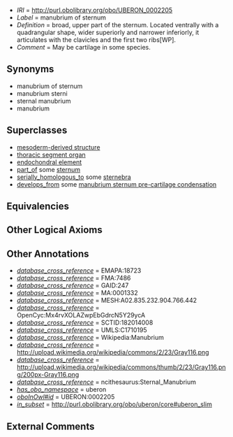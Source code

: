  * *IRI* = http://purl.obolibrary.org/obo/UBERON_0002205
 * *Label* = manubrium of sternum
 * *Definition* = broad, upper part of the sternum. Located ventrally with a quadrangular shape, wider superiorly and narrower inferiorly, it articulates with the clavicles and the first two ribs[WP].
 * *Comment* = May be cartilage in some species.

## Synonyms

 * manubrium of sternum
 * manubrium sterni
 * sternal manubrium
 * manubrium

## Superclasses

 * [mesoderm-derived structure](../../UBERON/20/UBERON_0004120.md)
 * [thoracic segment organ](../../UBERON/81/UBERON_0005181.md)
 * [endochondral element](../../UBERON/63/UBERON_0010363.md)
 * [part_of](../../BFO/50/BFO_0000050.md) some [sternum](../../UBERON/75/UBERON_0000975.md)
 * [serially_homologous_to](../../RO/59/RO_0002159.md) some [sternebra](../../UBERON/08/UBERON_0002208.md)
 * [develops_from](../../RO/02/RO_0002202.md) some [manubrium sternum pre-cartilage condensation](../../UBERON/01/UBERON_0011301.md)

## Equivalencies


## Other Logical Axioms


## Other Annotations

 * *[database_cross_reference](../../ef/oboInOwl#hasDbXref.md)* = EMAPA:18723
 * *[database_cross_reference](../../ef/oboInOwl#hasDbXref.md)* = FMA:7486
 * *[database_cross_reference](../../ef/oboInOwl#hasDbXref.md)* = GAID:247
 * *[database_cross_reference](../../ef/oboInOwl#hasDbXref.md)* = MA:0001332
 * *[database_cross_reference](../../ef/oboInOwl#hasDbXref.md)* = MESH:A02.835.232.904.766.442
 * *[database_cross_reference](../../ef/oboInOwl#hasDbXref.md)* = OpenCyc:Mx4rvXOLAZwpEbGdrcN5Y29ycA
 * *[database_cross_reference](../../ef/oboInOwl#hasDbXref.md)* = SCTID:182014008
 * *[database_cross_reference](../../ef/oboInOwl#hasDbXref.md)* = UMLS:C1710195
 * *[database_cross_reference](../../ef/oboInOwl#hasDbXref.md)* = Wikipedia:Manubrium
 * *[database_cross_reference](../../ef/oboInOwl#hasDbXref.md)* = http://upload.wikimedia.org/wikipedia/commons/2/23/Gray116.png
 * *[database_cross_reference](../../ef/oboInOwl#hasDbXref.md)* = http://upload.wikimedia.org/wikipedia/commons/thumb/2/23/Gray116.png/200px-Gray116.png
 * *[database_cross_reference](../../ef/oboInOwl#hasDbXref.md)* = ncithesaurus:Sternal_Manubrium
 * *[has_obo_namespace](../../ce/oboInOwl#hasOBONamespace.md)* = uberon
 * *[oboInOwl#id](../../id/oboInOwl#id.md)* = UBERON:0002205
 * *[in_subset](../../et/oboInOwl#inSubset.md)* = http://purl.obolibrary.org/obo/uberon/core#uberon_slim

## External Comments


